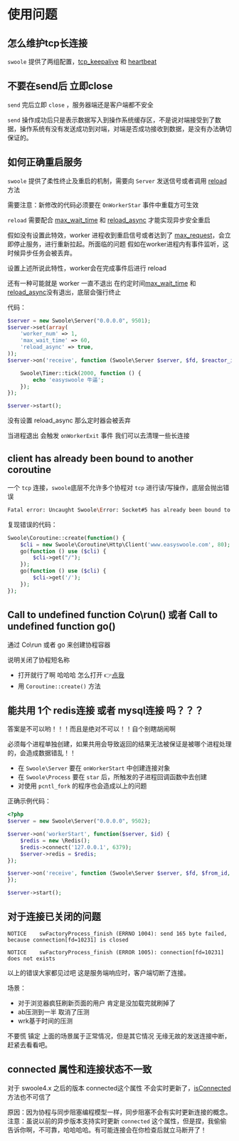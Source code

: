# 使用问题

## 怎么维护tcp长连接

`swoole` 提供了两组配置，[tcp_keepalive](/Cn/Swoole/ServerStart/Tcp/serverSetting.html#open_tcp_keepalive) 和 [heartbeat](/Cn/Swoole/ServerStart/Tcp/serverSetting.html#heartbeat_check_interval)

## 不要在send后 立即close

`send` 完后立即 `close` ，服务器端还是客户端都不安全

`send` 操作成功后只是表示数据写入到操作系统缓存区，不是说对端接受到了数据，操作系统有没有发送成功到对端，对端是否成功接收到数据，是没有办法确切保证的。

## 如何正确重启服务

`swoole` 提供了柔性终止及重启的机制，需要向 `Server` 发送信号或者调用 [reload](/Cn/Swoole/ServerStart/Tcp/method.html#reload) 方法

需要注意：新修改的代码必须要在 `OnWorkerStar` 事件中重载方可生效

`reload` 需要配合 [max_wait_time](/Cn/Swoole/ServerStart/Tcp/serverSetting.html#max_wait_time) 和 [reload_async](/Cn/Swoole/ServerStart/Tcp/serverSetting.html#reload_async) 才能实现异步安全重启

假如没有设置此特效，worker 进程收到重启信号或者达到了 [max_request](/Cn/Swoole/ServerStart/Tcp/serverSetting.html#max_request)，会立即停止服务，进行重新拉起。所面临的问题 假如在worker进程内有事件监听，这时候异步任务会被丢弃。

设置上述所说此特性，worker会在完成事件后进行 reload

还有一种可能就是 worker 一直不退出 在约定时间[max_wait_time](/Cn/Swoole/ServerStart/Tcp/serverSetting.html#max_wait_time) 和 [reload_async](/Cn/Swoole/ServerStart/Tcp/serverSetting.html#reload_async)没有退出，底层会强行终止

代码：

```php
$server = new Swoole\Server("0.0.0.0", 9501);
$server->set(array(
    'worker_num' => 1,
    'max_wait_time' => 60,
    'reload_async' => true,
));
$server->on('receive', function (Swoole\Server $server, $fd, $reactor_id, $data) {

    Swoole\Timer::tick(2000, function () {
        echo 'easyswoole 牛逼';
    });
});

$server->start();
```

没有设置 reload_async 那么定时器会被丢弃

当进程退出 会触发 `onWorkerExit` 事件 我们可以去清理一些长连接

## client has already been bound to another coroutine

一个 `tcp` 连接，`swoole`底层不允许多个协程对 `tcp` 进行读/写操作，底层会抛出错误

```bash
Fatal error: Uncaught Swoole\Error: Socket#5 has already been bound to another coroutine#2, reading or writing of the same socket in coroutine#3 at the same time is not allowed
```

复现错误的代码：

```php
Swoole\Coroutine::create(function() {
    $cli = new Swoole\Coroutine\Http\Client('www.easyswoole.com', 80);
    go(function () use ($cli) {
        $cli->get("/");
    });
    go(function () use ($cli) {
        $cli->get('/');
    });
});
```

## Call to undefined function Co\run() 或者 Call to undefined function go() 

通过 Co\run 或者 go 来创建协程容器

说明关闭了协程短名称

- 打开就行了啊 哈哈哈 怎么打开 👉[点我](/Cn/Swoole/Other/swooleINI.html)
- 用 `Coroutine::create()` 方法

## 能共用 1个 redis连接 或者 mysql连接 吗？？？

答案是不可以哟！！！而且是绝对不可以！！自个别瞎胡闹啊

必须每个进程单独创建，如果共用会导致返回的结果无法被保证是被哪个进程处理的，会造成数据错乱！！

- 在 `Swoole\Server` 要在 `onWorkerStart` 中创建连接对象
- 在 `Swoole\Process` 要在 `star` 后，所触发的子进程回调函数中去创建
- 对使用 `pcntl_fork` 的程序也会造成以上的问题

正确示例代码：

```php
<?php
$server = new Swoole\Server("0.0.0.0", 9502);

$server->on('workerStart', function($server, $id) {
    $redis = new \Redis();
    $redis->connect('127.0.0.1', 6379);
    $server->redis = $redis;
});

$server->on('receive', function (Swoole\Server $server, $fd, $from_id, $data) {
});

$server->start();
```

## 对于连接已关闭的问题

`NOTICE    swFactoryProcess_finish (ERRNO 1004): send 165 byte failed, because connection[fd=10231] is closed`

`NOTICE    swFactoryProcess_finish (ERROR 1005): connection[fd=10231] does not exists`

以上的错误大家都见过吧 这是服务端响应时，客户端切断了连接。

场景：

- 对于浏览器疯狂刷新页面的用户 肯定是没加载完就刷掉了
- ab压测到一半 取消了压测
- wrk基于时间的压测

不要慌 镇定 上面的场景属于正常情况，但是其它情况 无缘无故的发送连接中断，赶紧去看看吧。

## connected 属性和连接状态不一致

对于 swoole4.x 之后的版本 connected这个属性 不会实时更新了，[isConnected](/Cn/Swoole/Client/method.html)方法也不可信了

原因：因为协程与同步阻塞编程模型一样，同步阻塞不会有实时更新连接的概念。    
注意：虽说以前的异步版本支持实时更新 `connected` 这个属性，但是捏，我偷偷告诉你啊，不可靠，哈哈哈哈。有可能连接会在你检查后就立马断开了！